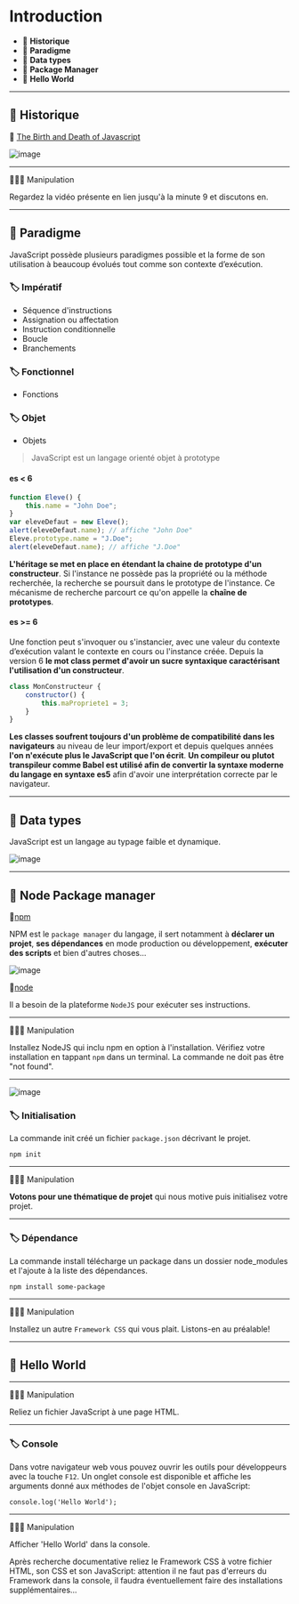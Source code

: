 # Introduction

*  🔖 **Historique**
*  🔖 **Paradigme**
*  🔖 **Data types**
*  🔖 **Package Manager**
*  🔖 **Hello World**

___

## 📑 Historique

🔗 [The Birth and Death of Javascript](https://www.destroyallsoftware.com/talks/the-birth-and-death-of-javascript)

![image](https://raw.githubusercontent.com/seeren-training/JavaScript/master/wiki/resources/the-birth-and-death-of-javascript.poster.png)

___

👨🏻‍💻 Manipulation

Regardez la vidéo présente en lien jusqu'à la minute 9 et discutons en.

___

## 📑 Paradigme

JavaScript possède plusieurs paradigmes possible et la forme de son utilisation à beaucoup évolués tout comme son contexte d’exécution.


### 🏷️ **Impératif**

* Séquence d'instructions
* Assignation ou affectation
* Instruction conditionnelle
* Boucle
* Branchements

### 🏷️ **Fonctionnel**

* Fonctions

### 🏷️ **Objet**

* Objets

> JavaScript est un langage orienté objet à prototype

#### es < 6

```js
function Eleve() {
    this.name = "John Doe";
}
var eleveDefaut = new Eleve();
alert(eleveDefaut.name); // affiche "John Doe"
Eleve.prototype.name = "J.Doe";
alert(eleveDefaut.name); // affiche "J.Doe"
```

**L'héritage se met en place en étendant la chaine de prototype d'un constructeur**. Si l'instance ne possède pas la propriété ou la méthode recherchée, la recherche se poursuit dans le prototype de l'instance. Ce mécanisme de recherche parcourt ce qu'on appelle la **chaîne de prototypes**.

#### es >= 6

Une fonction peut s'invoquer ou s'instancier, avec une valeur du contexte d’exécution valant le contexte en cours ou l'instance créée. Depuis la version 6 **le mot class permet d'avoir un sucre syntaxique caractérisant l'utilisation d'un constructeur**.

```js
class MonConstructeur {
    constructor() {
        this.maPropriete1 = 3;
    }
}
```

**Les classes soufrent toujours d'un problème de compatibilité dans les navigateurs** au niveau de leur import/export et depuis quelques années **l'on n'exécute plus le JavaScript que l'on écrit**. **Un compileur ou plutot transpileur comme Babel est utilisé afin de convertir la syntaxe moderne du langage en syntaxe es5** afin d'avoir une interprétation correcte par le navigateur.

___

## 📑 Data types

JavaScript est un langage au typage faible et dynamique.

![image](https://raw.githubusercontent.com/seeren-training/JavaScript/master/wiki/resources/data-types.png)

___

## 📑 Node Package manager

🔗[npm](https://www.npmjs.com/)

NPM est le `package manager` du langage, il sert notamment à **déclarer un projet**, **ses dépendances** en mode production ou développement, **exécuter des scripts** et bien d'autres choses...

![image](https://raw.githubusercontent.com/seeren-training/JavaScript/master/wiki/resources/npm.png)

🔗[node](https://nodejs.org/en/)

 Il a besoin de la plateforme `NodeJS` pour exécuter ses instructions.

___

👨🏻‍💻 Manipulation

Installez NodeJS qui inclu npm en option à l'installation. Vérifiez votre installation en tappant `npm` dans un terminal. La commande ne doit pas être "not found".

___

![image](https://raw.githubusercontent.com/seeren-training/JavaScript/master/wiki/resources/node.png)

### 🏷️ **Initialisation**

La commande init créé un fichier `package.json` décrivant le projet.

```
npm init
```

___

👨🏻‍💻 Manipulation

**Votons pour une thématique de projet** qui nous motive puis initialisez votre projet.

___

### 🏷️ **Dépendance**

La commande install télécharge un package dans un dossier node_modules et l'ajoute à la liste des dépendances.

```
npm install some-package
```

___

👨🏻‍💻 Manipulation

Installez un autre `Framework CSS` qui vous plait. Listons-en au préalable!

___

## 📑 Hello World

___

👨🏻‍💻 Manipulation

Reliez un fichier JavaScript à une page HTML.

___

### 🏷️ **Console**

Dans votre navigateur web vous pouvez ouvrir les outils pour développeurs avec la touche `F12`. Un onglet console est disponible et affiche les arguments donné aux méthodes de l'objet console en JavaScript:

```
console.log('Hello World');
```
___

👨🏻‍💻 Manipulation

Afficher 'Hello World' dans la console.

Après recherche documentative reliez le Framework CSS à votre fichier HTML, son CSS et son JavaScript: attention il ne faut pas d'erreurs du Framework dans la console, il faudra éventuellement faire des installations supplémentaires...
